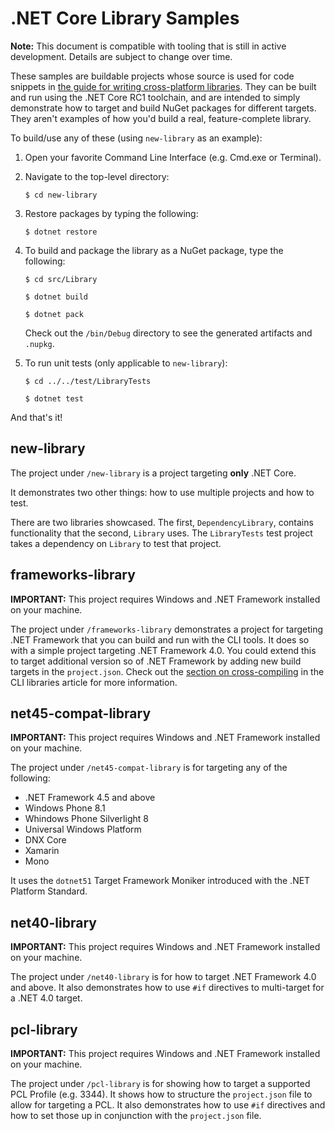 # .NET Core Library Samples

**Note:** This document is  compatible with tooling that is still in active development.  Details are subject to change over time.

These samples are buildable projects whose source is used for code snippets in [the guide for writing cross-platform libraries](../../../docs/core/tutorials/libraries.md).  They can be built and run using the .NET Core RC1 toolchain, and are intended to simply demonstrate how to target and build NuGet packages for different targets.  They aren't examples of how you'd build a real, feature-complete library.

To build/use any of these (using `new-library` as an example):

1. Open your favorite Command Line Interface (e.g. Cmd.exe or Terminal).

2. Navigate to the top-level directory:

	`$ cd new-library`

3. Restore packages by typing the following:

	`$ dotnet restore`
		
4. To build and package the library as a NuGet package, type the following:

	`$ cd src/Library`
	
	`$ dotnet build`
	
	`$ dotnet pack`
	
	Check out the `/bin/Debug` directory to see the generated artifacts and `.nupkg`.

5. To run unit tests (only applicable to `new-library`):

	`$ cd ../../test/LibraryTests`
	
	`$ dotnet test`

And that's it!

## new-library

The project under `/new-library` is a project targeting **only** .NET Core.

It demonstrates two other things: how to use multiple projects and how to test.

There are two libraries showcased.  The first, `DependencyLibrary`, contains functionality that the second, `Library` uses.  The `LibraryTests` test project takes a dependency on `Library` to test that project.

## frameworks-library

**IMPORTANT:** This project requires Windows and .NET Framework installed on your machine.

The project under `/frameworks-library` demonstrates a project for targeting .NET Framework that you can build and run with the CLI tools.  It does so with a simple project targeting .NET Framework 4.0.  You could extend this to target additional version so of .NET Framework by adding new build targets in the `project.json`.  Check out the [section on cross-compiling](../../../docs/core/tutorials/libraries.md#how-to-multitarget) in the CLI libraries article for more information.

## net45-compat-library

**IMPORTANT:** This project requires Windows and .NET Framework installed on your machine.

The project under `/net45-compat-library` is for targeting any of the following:

* .NET Framework 4.5 and above
* Windows Phone 8.1
* Whindows Phone Silverlight 8
* Universal Windows Platform
* DNX Core
* Xamarin
* Mono

It uses the `dotnet51` Target Framework Moniker introduced with the .NET Platform Standard.

## net40-library

**IMPORTANT:** This project requires Windows and .NET Framework installed on your machine.

The project under `/net40-library` is for how to target .NET Framework 4.0 and above.  It also demonstrates how to use `#if` directives to multi-target for a .NET 4.0 target.

## pcl-library

**IMPORTANT:** This project requires Windows and .NET Framework installed on your machine.

The project under `/pcl-library` is for showing how to target a supported PCL Profile (e.g. 3344).  It shows how to structure the `project.json` file to allow for targeting a PCL.  It also demonstrates how to use `#if` directives and how to set those up in conjunction with the `project.json` file.
